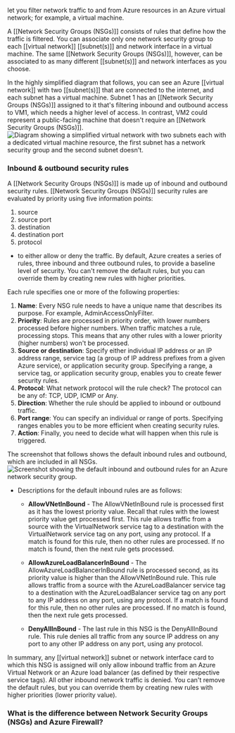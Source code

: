 let you filter network traffic to and from Azure resources in an Azure virtual network; for example, a virtual machine. 

A [[Network Security Groups (NSGs)]] consists of rules that define how the traffic is filtered. You can associate only one network security group to each [[virtual network]] [[subnet(s)]] and network interface in a virtual machine. The same [[Network Security Groups (NSGs)]], however, can be associated to as many different [[subnet(s)]] and network interfaces as you choose.

In the highly simplified diagram that follows, you can see an Azure [[virtual network]] with two [[subnet(s)]] that are connected to the internet, and each subnet has a virtual machine. Subnet 1 has an [[Network Security Groups (NSGs)]] assigned to it that's filtering inbound and outbound access to VM1, which needs a higher level of access. In contrast, VM2 could represent a public-facing machine that doesn't require an [[Network Security Groups (NSGs)]].![Diagram showing a simplified virtual network with two subnets each with a dedicated virtual machine resource, the first subnet has a network security group and the second subnet doesn't.](https://learn.microsoft.com/en-us/training/wwl-sci/describe-basic-security-capabilities-azure/media/2-virtual-network.png)
### Inbound & outbound security rules
A [[Network Security Groups (NSGs)]] is made up of inbound and outbound security rules. [[Network Security Groups (NSGs)]] security rules are evaluated by priority using five information points: 
1. source
2. source port
3. destination
4. destination port
5. protocol 
- to either allow or deny the traffic. 
By default, Azure creates a series of rules, three inbound and three outbound rules, to provide a baseline level of security. You can't remove the default rules, but you can override them by creating new rules with higher priorities.

Each rule specifies one or more of the following properties:
1. **Name**: Every NSG rule needs to have a unique name that describes its purpose. For example, AdminAccessOnlyFilter.
2. **Priority**: Rules are processed in priority order, with lower numbers processed before higher numbers. When traffic matches a rule, processing stops. This means that any other rules with a lower priority (higher numbers) won't be processed.
3. **Source or destination**: Specify either individual IP address or an IP address range, service tag (a group of IP address prefixes from a given Azure service), or application security group. Specifying a range, a service tag, or application security group, enables you to create fewer security rules.
4. **Protocol**: What network protocol will the rule check? The protocol can be any of: TCP, UDP, ICMP or Any.
5. **Direction**: Whether the rule should be applied to inbound or outbound traffic.
6. **Port range**: You can specify an individual or range of ports. Specifying ranges enables you to be more efficient when creating security rules.
7. **Action**: Finally, you need to decide what will happen when this rule is triggered.

The screenshot that follows shows the default inbound rules and outbound, which are included in all NSGs.![Screenshot showing the default inbound and outbound rules for an Azure network security group.](https://learn.microsoft.com/en-us/training/wwl-sci/describe-basic-security-capabilities-azure/media/network-security-group-rules-inline.png)
- Descriptions for the default inbound rules are as follows:
	- **AllowVNetInBound** - The AllowVNetInBound rule is processed first as it has the lowest priority value. Recall that rules with the lowest priority value get processed first. This rule allows traffic from a source with the VirtualNetwork service tag to a destination with the VirtualNetwork service tag on any port, using any protocol. If a match is found for this rule, then no other rules are processed. If no match is found, then the next rule gets processed.
	
	- **AllowAzureLoadBalancerInBound** - The AllowAzureLoadBalancerInBound rule is processed second, as its priority value is higher than the AllowVNetInBound rule. This rule allows traffic from a source with the AzureLoadBalancer service tag to a destination with the AzureLoadBalancer service tag on any port to any IP address on any port, using any protocol. If a match is found for this rule, then no other rules are processed. If no match is found, then the next rule gets processed.
	
	- **DenyAllInBound** - The last rule in this NSG is the DenyAllInBound rule. This rule denies all traffic from any source IP address on any port to any other IP address on any port, using any protocol.
    
In summary, any [[virtual network]] subnet or network interface card to which this NSG is assigned will only allow inbound traffic from an Azure Virtual Network or an Azure load balancer (as defined by their respective service tags). All other inbound network traffic is denied. You can't remove the default rules, but you can override them by creating new rules with higher priorities (lower priority value).
### What is the difference between Network Security Groups (NSGs) and Azure Firewall?